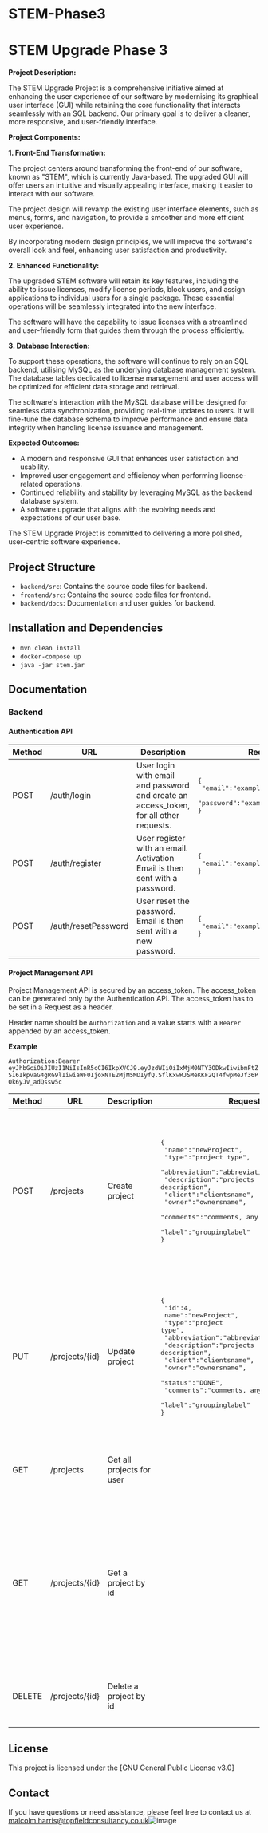 # STEM-Phase3

# STEM Upgrade Phase 3

**Project Description:**

The STEM Upgrade Project is a comprehensive initiative aimed at enhancing the user experience of our software by
modernising its graphical user interface (GUI) while retaining the core functionality that interacts seamlessly with an
SQL backend. Our primary goal is to deliver a cleaner, more responsive, and user-friendly interface.

**Project Components:**

**1. Front-End Transformation:**

The project centers around transforming the front-end of our software, known as "STEM", which is currently Java-based.
The upgraded GUI will offer users an intuitive and visually appealing interface, making it easier to interact with our
software.

The project design will revamp the existing user interface elements, such as menus, forms, and navigation, to provide a
smoother and more efficient user experience.

By incorporating modern design principles, we will improve the software's overall look and feel, enhancing user
satisfaction and productivity.

**2. Enhanced Functionality:**

The upgraded STEM software will retain its key features, including the ability to issue licenses, modify license
periods, block users, and assign applications to individual users for a single package. These essential operations will
be seamlessly integrated into the new interface.

The software will have the capability to issue licenses with a streamlined and user-friendly form that guides them
through the process efficiently.

**3. Database Interaction:**

To support these operations, the software will continue to rely on an SQL backend, utilising MySQL as the underlying
database management system. The database tables dedicated to license management and user access will be optimized for
efficient data storage and retrieval.

The software's interaction with the MySQL database will be designed for seamless data synchronization, providing
real-time updates to users. It will fine-tune the database schema to improve performance and ensure data integrity when
handling license issuance and management.

**Expected Outcomes:**

- A modern and responsive GUI that enhances user satisfaction and usability.
- Improved user engagement and efficiency when performing license-related operations.
- Continued reliability and stability by leveraging MySQL as the backend database system.
- A software upgrade that aligns with the evolving needs and expectations of our user base.

The STEM Upgrade Project is committed to delivering a more polished, user-centric software experience.

## Project Structure

- `backend/src`: Contains the source code files for backend.
- `frontend/src`: Contains the source code files for frontend.
- `backend/docs`: Documentation and user guides for backend.

## Installation and Dependencies

- `mvn clean install`
- `docker-compose up`
- `java -jar stem.jar`

## Documentation

### Backend

#### Authentication API

| Method | URL                 | Description                                                                            | Request                                                                                                 | Response OK                                                                      | Response Error                                                                                                |
|--------|---------------------|----------------------------------------------------------------------------------------|---------------------------------------------------------------------------------------------------------|----------------------------------------------------------------------------------|---------------------------------------------------------------------------------------------------------------|
| POST   | /auth/login         | User login with email and password and create an access_token, for all other requests. | <pre lang="json">{<br>   "email":"exampleUsername",<br>   "password":"examplePasswordHashed"<br>}</pre> | <pre>{<br>   "success":"true",<br>   "access_token":"exampleUsername"<br>}</pre> | <pre>{<br>   "success":"false",<br>   "error":"anyError",<br>   "error_message":"messageForClientToShow"<br>} |
| POST   | /auth/register      | User register with an email. Activation Email is then sent with a password.            | <pre>{<br>   "email":"exampleUsername"<br>}</pre>                                                       | <pre>{<br>   "success":"true"<br>}</pre>                                         | <pre>{<br>   "success":"false",<br>   "error":"anyError",<br>   "error_message":"messageForClientToShow"<br>} |
| POST   | /auth/resetPassword | User reset the password. Email is then sent with a new password.                       | <pre>{<br>   "email":"exampleUsername"<br>}</pre>                                                       | <pre>{<br>   "success":"true"<br>}</pre>                                         | <pre>{<br>   "success":"false",<br>   "error":"anyError",<br>   "error_message":"messageForClientToShow"<br>} |

#### Project Management API

Project Management API is secured by an access_token. The access_token can be generated only by the Authentication API.
The access_token has to be set in a Request as a header.

Header name should be `Authorization` and a value starts with a `Bearer` appended by an access_token.

**Example**

```Authorization:Bearer eyJhbGciOiJIUzI1NiIsInR5cCI6IkpXVCJ9.eyJzdWIiOiIxMjM0NTY3ODkwIiwibmFtZSI6IkpvaG4gRG9lIiwiaWF0IjoxNTE2MjM5MDIyfQ.SflKxwRJSMeKKF2QT4fwpMeJf36POk6yJV_adQssw5c```

| Method | URL            | Description               | Request                                                                                                                                                                                                                                                                                                 | Response OK                                                                                                                                                                                                                                                                                                                                                                                                                                            | Response Error                                                                                                |
|--------|----------------|---------------------------|---------------------------------------------------------------------------------------------------------------------------------------------------------------------------------------------------------------------------------------------------------------------------------------------------------|--------------------------------------------------------------------------------------------------------------------------------------------------------------------------------------------------------------------------------------------------------------------------------------------------------------------------------------------------------------------------------------------------------------------------------------------------------|---------------------------------------------------------------------------------------------------------------|
| POST   | /projects      | Create project            | <pre>{<br>   "name":"newProject",<br>   "type":"project type",<br>   "abbreviation":"abbreviation",<br>   "description":"projects description",<br>   "client":"clientsname", <br>   "owner":"ownersname",<br>   "comments":"comments, any length of text",<br>   "label":"groupinglabel"<br>}</pre>    | <pre>{<br>   "id":4,<br>   "name":"newProject",<br>   "type":"project type",<br>   "abbreviation":"abbreviation",<br>   "description":"projects description",<br>   "client":"clientsname", <br>   "owner":"ownersname",<br>   "comments":"comments, any length of text", <br>   "status":"status of the project DONE \| IN PROGRESS",<br>   "label":"groupinglabel",<br>   "creationDate":"2023-10-05T18:53:16.017976",<br>   "lastUpdated":"2023-10-05T18:54:06.4907768"<br>}</pre> | <pre>{<br>   "success":"false",<br>   "error":"anyError",<br>   "error_message":"messageForClientToShow"<br>} |
| PUT    | /projects/{id} | Update project            | <pre>{<br>  "id":4,<br>   name":"newProject",<br>   "type":"project type",<br>   "abbreviation":"abbreviation",<br>   "description":"projects description",<br>   "client":"clientsname", <br>   "owner":"ownersname",<br>   "status":"DONE",<br>   "comments":"comments, any length of text",<br>   "label":"groupinglabel"<br>}</pre> | <pre>{<br>   "id":4,<br>   "name":"newProject",<br>   "type":"project type",<br>   "abbreviation":"abbreviation",<br>   "description":"projects description",<br>   "client":"clientsname", <br>   "owner":"ownersname",<br>   "comments":"comments, any length of text", <br>   "status":"status of the project DONE \| IN PROGRESS",<br>   "label":"groupinglabel",<br>   "creationDate":"2023-10-05T18:53:16.017976",<br>   "lastUpdated":"2023-10-05T18:54:06.4907768"<br>}</pre> | <pre>{<br>   "success":"false",<br>   "error":"anyError",<br>   "error_message":"messageForClientToShow"<br>} |
| GET    | /projects      | Get all projects for user |                                                                                                                                                                                                                                                                                                         | <pre>[{representation of a project}]</pre>                                                                                                                                                                                                                                                                                                                                                                                                             | <pre>{<br>   "success":"false",<br>   "error":"anyError",<br>   "error_message":"messageForClientToShow"<br>} |
| GET    | /projects/{id} | Get a project by id       |                                                                                                                                                                                                                                                                                                         | <pre>{<br>   "id":4,<br>   "name":"newProject",<br>   "type":"project type",<br>   "abbreviation":"abbreviation",<br>   "description":"projects description",<br>   "client":"clientsname", <br>   "owner":"ownersname",<br>   "comments":"comments, any length of text", <br>   "status":"status of the project DONE \| IN PROGRESS",<br>   "label":"groupinglabel",<br>   "creationDate":"2023-10-05T18:53:16.017976",<br>   "lastUpdated":"2023-10-05T18:54:06.4907768"<br>}</pre> | <pre>{<br>   "success":"false",<br>   "error":"anyError",<br>   "error_message":"messageForClientToShow"<br>} |
| DELETE | /projects/{id} | Delete a project by id    |                                                                                                                                                                                                                                                                                                         |                                                                                                                                                                                                                                                                                                                                                                                                                                                        | <pre>{<br>   "success":"false",<br>   "error":"anyError",<br>   "error_message":"messageForClientToShow"<br>} |

## License

This project is licensed under the [GNU General Public License v3.0]

## Contact

If you have questions or need assistance, please feel free to contact us at
malcolm.harris@topfieldconsultancy.co.uk![image](https://github.com/mtg928/STEM-Phase3/assets/41808296/b8b80ce3-7e74-49c9-9162-25466ccf1601)